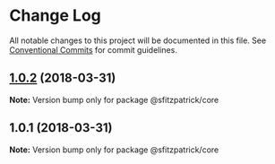 # Change Log

All notable changes to this project will be documented in this file.
See [Conventional Commits](https://conventionalcommits.org) for commit guidelines.

<a name="1.0.2"></a>
## [1.0.2](https://github.com/stevenfitzpatrick/ui-modal/compare/v1.0.1...v1.0.2) (2018-03-31)




**Note:** Version bump only for package @sfitzpatrick/core

<a name="1.0.1"></a>
## 1.0.1 (2018-03-31)




**Note:** Version bump only for package @sfitzpatrick/core
